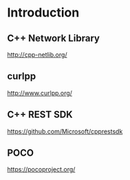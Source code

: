 # Introduction

## C++ Network Library

http://cpp-netlib.org/

## curlpp

http://www.curlpp.org/

## C++ REST SDK

https://github.com/Microsoft/cpprestsdk

## POCO

https://pocoproject.org/
